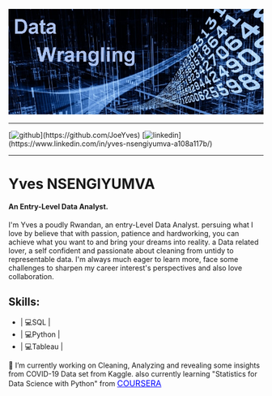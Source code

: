
![An Entry-Level Data Analyst.](pic_data_wrangling.jpeg)
<hr>
[<img src='https://cdn.jsdelivr.net/npm/simple-icons@3.0.1/icons/github.svg' alt='github' height='40'>](https://github.com/JoeYves) 
[<img src='https://cdn.jsdelivr.net/npm/simple-icons@3.0.1/icons/linkedin.svg' alt='linkedin' height='40'>](https://www.linkedin.com/in/yves-nsengiyumva-a108a117b/)  
<hr>

# Yves NSENGIYUMVA
#### An Entry-Level Data Analyst.

I'm Yves a poudly Rwandan, an entry-Level Data Analyst. persuing what I love by believe that with passion, patience and hardworking, you can achieve what you want to and bring your dreams into reality.
a Data related lover, a self confident and passionate about cleaning from untidy to representable data. I'm always much eager to learn more, face some challenges to sharpen my career interest's perspectives and also love collaboration.

## Skills:   

* | 💻SQL |
* | 💻Python |
* | 💻Tableau |

🔭 I’m currently working on Cleaning, Analyzing and revealing some insights from COVID-19 Data set from Kaggle. also currently learning "Statistics for Data Science with Python" from
<a href="https://www.coursera.org/learn/statistics-for-data-science-python" style="font-size: 16px; color: blue;">COURSERA</a>














